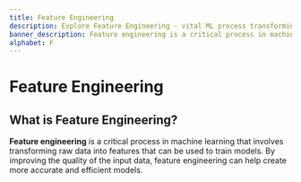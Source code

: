 ```yaml
---
title: Feature Engineering
description: Explore Feature Engineering - vital ML process transforming raw data into model-training features, enhancing input data quality for accurate, efficient model creation.
banner_description: Feature engineering is a critical process in machine learning that involves transforming raw data into features that can be used to train models. By improving the quality of the input data, feature engineering can help create more accurate and efficient models.
alphabet: F
---
```


# Feature Engineering

## What is Feature Engineering?

**Feature engineering** is a critical process in machine learning that involves transforming raw data into features that can be used to train models. By improving the quality of the input data, feature engineering can help create more accurate and efficient models.
